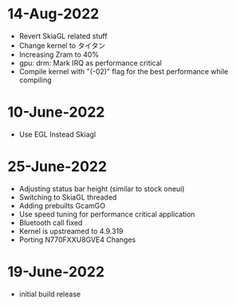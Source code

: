 # 14-Aug-2022
- Revert SkiaGL related stuff
- Change kernel to タイタン
- Increasing Zram to 40%
- gpu: drm: Mark IRQ as performance critical 
- Compile kernel with "(-02)" flag for the best performance while compiling

# 10-June-2022
- Use EGL Instead Skiagl

# 25-June-2022
- Adjusting status bar height (similar to stock oneui)
- Switching to SkiaGL threaded
- Adding prebuilts GcamGO
- Use speed tuning for performance critical application
- Bluetooth call fixed
- Kernel is upstreamed to 4.9.319
- Porting N770FXXU8GVE4 Changes


# 19-June-2022
- initial build release
